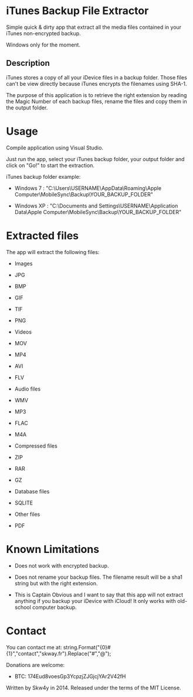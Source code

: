 iTunes Backup File Extractor
===========
Simple quick & dirty app that extract all the media files contained in your iTunes non-encrypted backup.

Windows only for the moment.

Description
---- 
iTunes stores a copy of all your iDevice files in a backup folder.
Those files can't be view directly because iTunes encrypts the filenames using SHA-1.

The purpose of this application is to retrieve the right extension by reading the Magic Number of each backup files, rename the files and copy them in the output folder.


Usage
=====
Compile application using Visual Studio.

Just run the app, select your iTunes backup folder, your output folder and click on "Go!" to start the extraction.

iTunes backup folder example: 
- Windows 7 : "C:\Users\USERNAME\AppData\Roaming\Apple Computer\MobileSync\Backup\YOUR_BACKUP_FOLDER"

- Windows XP : "C:\Documents and Settings\USERNAME\Application Data\Apple Computer\MobileSync\Backup\YOUR_BACKUP_FOLDER"

  
Extracted files 
=====
The app will extract the following files:

- Images
 - JPG
 - BMP
 - GIF
 - TIF
 - PNG
	
- Videos
 - MOV
 - MP4
 - AVI
 - FLV
	
- Audio files
 - WMV
 - MP3
 - FLAC
 - M4A
	
- Compressed files
 - ZIP
 - RAR
 - GZ
	
- Database files
 - SQLITE
	
- Other files
 - PDF
	
  
Known Limitations
=================
- Does not work with encrypted backup.

- Does not rename your backup files. The filename result will be a sha1 string but with the right extension.

- This is Captain Obvious and I want to say that this app will not extract anything if you backup your iDevice with iCloud! It only works with old-school computer backup.

	 
Contact
=======
You can contact me at: string.Format("{0}#{1}","contact","skway.fr").Replace("#","@");

Donations are welcome:
- BTC: 174Eud8voesGp3YcpzjZJGjcjYAr2V42fH

Written by Skw4y in 2014. Released under the terms of the MIT License.  
